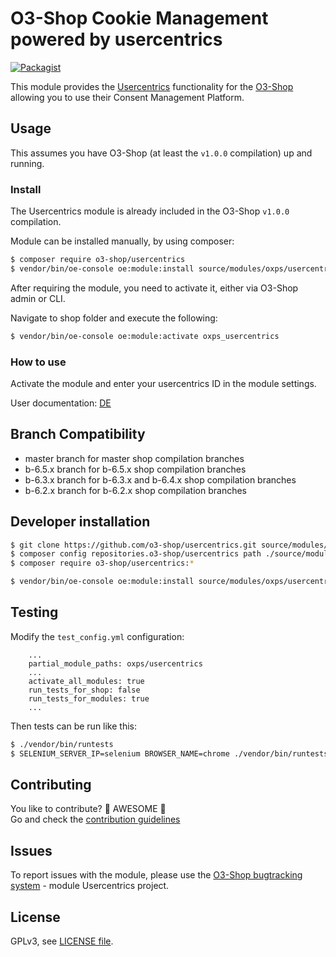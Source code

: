# O3-Shop Cookie Management powered by usercentrics

[![Packagist](https://img.shields.io/packagist/v/o3-shop/usercentrics.svg)](https://packagist.org/packages/o3-shop/usercentrics)

This module provides the [Usercentrics](https://usercentrics.com/de/preise/?partnerid=o3partnerid#business-paket) functionality for the [O3-Shop](https://www.o3-shop.com/) allowing you to use their Consent Management Platform.

## Usage

This assumes you have O3-Shop (at least the `v1.0.0` compilation) up and running.

### Install

The Usercentrics module is already included in the O3-Shop `v1.0.0` compilation.

Module can be installed manually, by using composer:
```bash
$ composer require o3-shop/usercentrics
$ vendor/bin/oe-console oe:module:install source/modules/oxps/usercentrics
```

After requiring the module, you need to activate it, either via O3-Shop admin or CLI.

Navigate to shop folder and execute the following: 
```bash
$ vendor/bin/oe-console oe:module:activate oxps_usercentrics
```

### How to use

Activate the module and enter your usercentrics ID in the module settings.

User documentation: [DE](https://docs.o3-shop.com/modules/usercentrics/de/latest/)

## Branch Compatibility

* master branch for master shop compilation branches
* b-6.5.x branch for b-6.5.x shop compilation branches
* b-6.3.x branch for b-6.3.x and b-6.4.x shop compilation branches
* b-6.2.x branch for b-6.2.x shop compilation branches

## Developer installation

```bash
$ git clone https://github.com/o3-shop/usercentrics.git source/modules/oxps/usercentrics
$ composer config repositories.o3-shop/usercentrics path ./source/modules/oxps/usercentrics
$ composer require o3-shop/usercentrics:*

$ vendor/bin/oe-console oe:module:install source/modules/oxps/usercentrics
```

## Testing

Modify the `test_config.yml` configuration:

```
    ...
    partial_module_paths: oxps/usercentrics
    ...
    activate_all_modules: true
    run_tests_for_shop: false
    run_tests_for_modules: true
    ...
```

Then tests can be run like this:

```bash
$ ./vendor/bin/runtests
$ SELENIUM_SERVER_IP=selenium BROWSER_NAME=chrome ./vendor/bin/runtests-codeception
```

## Contributing

You like to contribute? 🙌 AWESOME 🙌\
Go and check the [contribution guidelines](CONTRIBUTING.md)

## Issues

To report issues with the module, please use the [O3-Shop bugtracking system](https://bugs.o3-shop.com/) - module Usercentrics project.

## License

GPLv3, see [LICENSE file](LICENSE).
